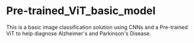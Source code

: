 # Pre-trained_ViT_basic_model

This is a basic image classification solution using CNNs and a Pre-trained ViT to help diagnose Alzheimer's and Parkinson's Disease.

